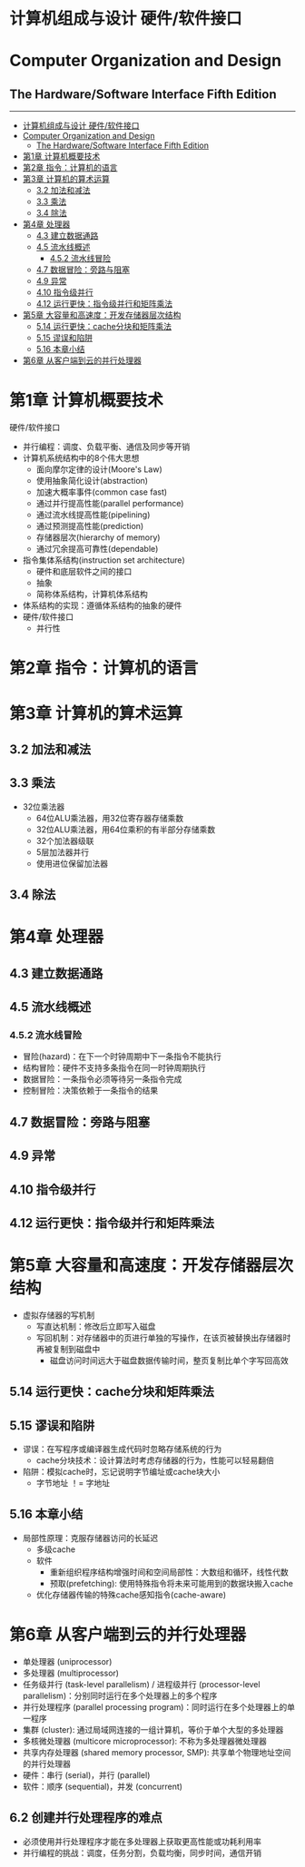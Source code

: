 # 计算机组成与设计 硬件/软件接口
# Computer Organization and Design 
## The Hardware/Software Interface Fifth Edition
---


<!-- @import "[TOC]" {cmd="toc" depthFrom=1 depthTo=6 orderedList=false} -->

<!-- code_chunk_output -->

- [计算机组成与设计 硬件/软件接口](#计算机组成与设计-硬件软件接口)
- [Computer Organization and Design](#computer-organization-and-design)
  - [The Hardware/Software Interface Fifth Edition](#the-hardwaresoftware-interface-fifth-edition)
- [第1章 计算机概要技术](#第1章-计算机概要技术)
- [第2章 指令：计算机的语言](#第2章-指令计算机的语言)
- [第3章 计算机的算术运算](#第3章-计算机的算术运算)
  - [3.2 加法和减法](#32-加法和减法)
  - [3.3 乘法](#33-乘法)
  - [3.4 除法](#34-除法)
- [第4章 处理器](#第4章-处理器)
  - [4.3 建立数据通路](#43-建立数据通路)
  - [4.5 流水线概述](#45-流水线概述)
    - [4.5.2 流水线冒险](#452-流水线冒险)
  - [4.7 数据冒险：旁路与阻塞](#47-数据冒险旁路与阻塞)
  - [4.9 异常](#49-异常)
  - [4.10 指令级并行](#410-指令级并行)
  - [4.12 运行更快：指令级并行和矩阵乘法](#412-运行更快指令级并行和矩阵乘法)
- [第5章 大容量和高速度：开发存储器层次结构](#第5章-大容量和高速度开发存储器层次结构)
  - [5.14 运行更快：cache分块和矩阵乘法](#514-运行更快cache分块和矩阵乘法)
  - [5.15 谬误和陷阱](#515-谬误和陷阱)
  - [5.16 本章小结](#516-本章小结)
- [第6章 从客户端到云的并行处理器](#第6章-从客户端到云的并行处理器)

<!-- /code_chunk_output -->


# 第1章 计算机概要技术
硬件/软件接口

- 并行编程：调度、负载平衡、通信及同步等开销
- 计算机系统结构中的8个伟大思想
    - 面向摩尔定律的设计(Moore's Law)
    - 使用抽象简化设计(abstraction)
    - 加速大概率事件(common case fast)
    - 通过并行提高性能(parallel performance)
    - 通过流水线提高性能(pipelining)
    - 通过预测提高性能(prediction)
    - 存储器层次(hierarchy of memory)
    - 通过冗余提高可靠性(dependable)
- 指令集体系结构(instruction set architecture)
    - 硬件和底层软件之间的接口
    - 抽象
    - 简称体系结构，计算机体系结构
- 体系结构的实现：遵循体系结构的抽象的硬件
- 硬件/软件接口
    - 并行性
# 第2章 指令：计算机的语言

# 第3章 计算机的算术运算

## 3.2 加法和减法

## 3.3 乘法
- 32位乘法器
    - 64位ALU乘法器，用32位寄存器存储乘数
    - 32位ALU乘法器，用64位乘积的有半部分存储乘数
    - 32个加法器级联
    - 5层加法器并行
    - 使用进位保留加法器

## 3.4 除法


# 第4章 处理器

## 4.3 建立数据通路

## 4.5 流水线概述

### 4.5.2 流水线冒险
- 冒险(hazard)：在下一个时钟周期中下一条指令不能执行
- 结构冒险：硬件不支持多条指令在同一时钟周期执行
- 数据冒险：一条指令必须等待另一条指令完成
- 控制冒险：决策依赖于一条指令的结果

## 4.7 数据冒险：旁路与阻塞

## 4.9 异常


## 4.10 指令级并行


## 4.12 运行更快：指令级并行和矩阵乘法


# 第5章 大容量和高速度：开发存储器层次结构
- 虚拟存储器的写机制
    - 写直达机制：修改后立即写入磁盘
    - 写回机制：对存储器中的页进行单独的写操作，在该页被替换出存储器时再被复制到磁盘中
        - 磁盘访问时间远大于磁盘数据传输时间，整页复制比单个字写回高效

## 5.14 运行更快：cache分块和矩阵乘法

## 5.15 谬误和陷阱
- 谬误：在写程序或编译器生成代码时忽略存储系统的行为
    - cache分块技术：设计算法时考虑存储器的行为，性能可以轻易翻倍
- 陷阱：模拟cache时，忘记说明字节编址或cache块大小
    - 字节地址 ！= 字地址


## 5.16 本章小结
- 局部性原理：克服存储器访问的长延迟
    - 多级cache
    - 软件
        - 重新组织程序结构增强时间和空间局部性：大数组和循环，线性代数
        - 预取(prefetching): 使用特殊指令将未来可能用到的数据块搬入cache
    - 优化存储器传输的特殊cache感知指令(cache-aware)


# 第6章 从客户端到云的并行处理器
- 单处理器 (uniprocessor)
- 多处理器 (multiprocessor)
- 任务级并行 (task-level parallelism) / 进程级并行 (processor-level parallelism)：分别同时运行在多个处理器上的多个程序
- 并行处理程序 (parallel processing program)：同时运行在多个处理器上的单一程序
- 集群 (cluster): 通过局域网连接的一组计算机，等价于单个大型的多处理器
- 多核微处理器 (multicore microprocessor): 不称为多处理器微处理器
- 共享内存处理器 (shared memory processor, SMP): 共享单个物理地址空间的并行处理器
- 硬件：串行 (serial)，并行 (parallel)
- 软件：顺序 (sequential)，并发 (concurrent)

## 6.2 创建并行处理程序的难点
- 必须使用并行处理程序才能在多处理器上获取更高性能或功耗利用率
- 并行编程的挑战：调度，任务分割，负载均衡，同步时间，通信开销

